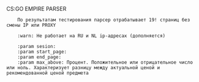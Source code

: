 CS:GO EMPIRE PARSER
        
        По результатам тестирования парсер отрабатывает 19! страниц без смены IP или PROXY

        :warn: Не работает на RU и NL ip-адресах (дополняется)
                
        :param sesion:
        :param start_page:
        :param end_page:
        :param max_above: Процент. Положительное или отрицательное число или ноль. Характеризует разницу между актуальной ценой и рекомендованной ценой предмета